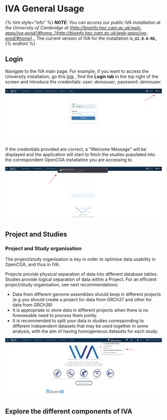 # IVA General Usage

{% hint style="info" %}
_**NOTE**_: _You can access our public IVA installation at the University of Cambridge at_ [_http://bioinfo.hpc.cam.ac.uk/web-apps/iva-prod/\#home_](http://bioinfo.hpc.cam.ac.uk/web-apps/iva-prod/#home)_._ The current version of IVA for the installation is_**`V2.0.0-RD`**_
{% endhint %}

## Login​

Navigate to the IVA main page. For example, if you want to access the University installation, go this [link](http://bioinfo.hpc.cam.ac.uk/web-apps/iva-prod/#home) , find the **Login tab** in the top right of the screen and introduce the credentials: user: _demouser_, password: _demouser._

![IVA&apos;s Login page](../.gitbook/assets/image%20%282%29.png)

If the credentials provided are correct, a "Welcome Message" will be displayed and the application will start to fetch the studies populated into the correspondent OpenCGA installation you are accessing to.

![](../.gitbook/assets/image%20%285%29.png)

##  Project and Studies

### **Project and Study organisation**

The project/study organisation is  key in order to optimise data usability in OpenCGA, and thus in IVA.

Projects provide physical separation of data into different database tables.  
Studies provide logical separation of data within a Project. For an efficient project/study organisation, see next recommendations: 

* Data from different genome assemblies should keep in different projects \(e.g you should create a project for data from GRCh37 and other for data from GRCh38\)
* It is appropriate to store  data in different projects when there is no foreseeable need to process them jointly.
* It is recommended to split your data in studies corresponding to different independent datasets that may be used together in some analysis, with the aim of having homogeneous datasets for each study.

![](../.gitbook/assets/image%20%286%29.png)

## Explore the different components of IVA

